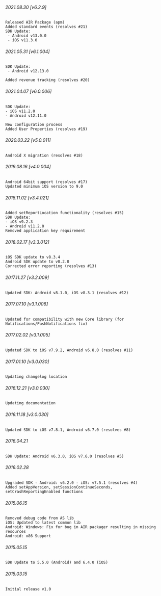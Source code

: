 ###### 2021.08.30 [v6.2.9]

```
Released AIR Package (apm)
Added standard events (resolves #21)
SDK Update:
 - Android v13.0.0
 - iOS v11.3.0
```

###### 2021.05.31 [v6.1.004]

```
SDK Update:
 - Android v12.13.0

Added revenue tracking (resolves #20)
```

###### 2021.04.07 [v6.0.006]

```
SDK Update:
- iOS v11.2.0
- Android v12.11.0

New configuration process
Added User Properties (resolves #19)
```

###### 2020.03.22 [v5.0.011]

```
Android X migration (resolves #18)
```

###### 2019.08.16 [v4.0.004]

```
Android 64bit support (resolves #17)
Updated minimum iOS version to 9.0
```

###### 2018.11.02 [v3.4.021]

```
Added setReportLocation functionality (resolves #15)
SDK Update:
- iOS v9.2.3
- Android v11.2.0
Removed application key requirement

```

###### 2018.02.17 [v3.3.012]

```
iOS SDK update to v8.3.4
Android SDK update to v8.2.0
Corrected error reporting (resolves #13)
```

###### 2017.11.27 [v3.2.009]

```
Updated SDK: Android v8.1.0, iOS v8.3.1 (resolves #12)
```

###### 2017.07.10 [v3.1.006]

```
Updated for compatibility with new Core library (for Notifications/PushNotifications fix)
```

###### 2017.02.02 [v3.1.005]

```
Updated SDK to iOS v7.9.2, Android v6.8.0 (resolves #11)
```

###### 2017.01.10 [v3.0.030]

```
Updating changelog location
```

###### 2016.12.21 [v3.0.030]

```
Updating documentation
```

###### 2016.11.18 [v3.0.030]

```
Updated SDK to iOS v7.8.1, Android v6.7.0 (resolves #8)
```

###### 2016.04.21

```
SDK Update: Android v6.3.0, iOS v7.6.0 (resolves #5)
```

###### 2016.02.28

```
Upgraded SDK - Android: v6.2.0 - iOS: v7.5.1 (resolves #4)
Added setAppVersion, setSessionContinueSeconds, setCrashReportingEnabled functions
```

###### 2015.06.15

```
Removed debug code from AS lib
iOS: Updated to latest common lib
Android: Windows: Fix for bug in AIR packager resulting in missing resources
Android: x86 Support
```

###### 2015.05.15

```
SDK Update to 5.5.0 (Android) and 6.4.0 (iOS)
```

###### 2015.03.15

```
Initial release v1.0
```
